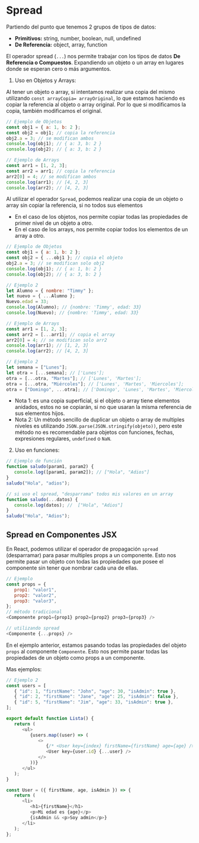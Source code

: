 # Spread

Partiendo del punto que tenemos 2 grupos de tipos de datos:

-  **Primitivos:** string, number, boolean, null, undefined
-  **De Referencia:** object, array, function

El operador spread (`...`) nos permite trabajar con los tipos de datos **De Referencia o Compuestos**. Expandiendo un objeto o un array en lugares donde se esperan cero o más argumentos.

1. Uso en Objetos y Arrays:

Al tener un objeto o array, si intentamos realizar una copia del mismo utilizando `const arrayCopia= arrayOriginal`, lo que estamos haciendo es copiar la referencia al objeto o array original. Por lo que si modificamos la copia, también modificamos el original.

```js
// Ejemplo de Objetos
const obj1 = { a: 1, b: 2 };
const obj2 = obj1; // copia la referencia
obj2.a = 3; // se modifican ambos
console.log(obj1); // { a: 3, b: 2 }
console.log(obj2); // { a: 3, b: 2 }

// Ejemplo de Arrays
const arr1 = [1, 2, 3];
const arr2 = arr1; // copia la referencia
arr2[0] = 4; // se modifican ambos
console.log(arr1); // [4, 2, 3]
console.log(arr2); // [4, 2, 3]
```

Al utilizar el operador `Spread`, podemos realizar una copia de un objeto o array sin copiar la referencia, si no todos sus elementos

-  En el caso de los objetos, nos permite copiar todas las propiedades de primer nivel de un objeto a otro.
-  En el caso de los arrays, nos permite copiar todos los elementos de un array a otro.

```js
// Ejemplo de Objetos
const obj1 = { a: 1, b: 2 };
const obj2 = { ...obj1 }; // copia el objeto
obj2.a = 3; // se modifican solo obj2
console.log(obj1); // { a: 1, b: 2 }
console.log(obj2); // { a: 3, b: 2 }

// Ejemplo 2
let Alumno = { nombre: "Timmy" };
let nuevo = { ...Alumno };
Nuevo.edad = 33;
console.log(Alumno); // {nombre: 'Timmy', edad: 33}
console.log(Nuevo); // {nombre: 'Timmy', edad: 33}

// Ejemplo de Arrays
const arr1 = [1, 2, 3];
const arr2 = [...arr1]; // copia el array
arr2[0] = 4; // se modifican solo arr2
console.log(arr1); // [1, 2, 3]
console.log(arr2); // [4, 2, 3]

// Ejemplo 2
let semana = ["Lunes"];
let otra = [...semana]; // ['Lunes'];
otra = [...otra, "Martes"]; // ['Lunes', 'Martes'];
otra = [...otra, "Miércoles"]; // ['Lunes', 'Martes', 'Miercoles'];
otra = ["Domingo", ...otra]; // ['Domingo', 'Lunes', 'Martes', 'Miercoles'];
```

-  Nota 1: es una copia superficial, si el objeto o array tiene elementos anidados, estos no se copiarán, si no que usaran la misma referencia de sus elementos hijos.
-  Nota 2: Un método sencillo de duplicar un objeto o array de multiples niveles es utilizando `JSON.parse(JSON.stringify(objeto))`, pero este método no es recomendable para objetos con funciones, fechas, expresiones regulares, `undefined` o `NaN`.

2. Uso en funciones:

```js
// Ejemplo de función
function saludo(param1, param2) {
   console.log([param1, param2]); // ["Hola", "Adios"]
}
saludo("Hola", "adios");

// si uso el spread, "desparrama" todos mis valores en un array
function saludo(...datos) {
   console.log(datos); //  ["Hola", "Adios"]
}
saludo("Hola", "Adios");
```

## Spread en Componentes JSX

En React, podemos utilizar el operador de propagación `spread` (desparramar) para pasar multiples props a un componente. Esto nos permite pasar un objeto con todas las propiedades que posee el componente sin tener que nombrar cada una de ellas.

```js
// Ejemplo
const props = {
   prop1: "valor1",
   prop2: "valor2",
   prop3: "valor3",
};
// método tradicional
<Componente prop1={prop1} prop2={prop2} prop3={prop3} />

// utilizando spread
<Componente {...props} />

```

En el ejemplo anterior, estamos pasando todas las propiedades del objeto `props` al componente `Componente`. Esto nos permite pasar todas las propiedades de un objeto como props a un componente.

Mas ejemplos:

```js
// Ejemplo 2
const users = [
   { "id": 1, "firstName": "John", "age": 30, "isAdmin": true },
   { "id": 2, "firstName": "Jane", "age": 25, "isAdmin": false },
   { "id": 5, "firstName": "Jim", "age": 33, "isAdmin": true },
];

export default function Lista() {
   return (
      <ul>
         {users.map((user) => (
            <>
               {/* <User key={index} firstName={firstName} age={age} /> */}
               <User key={user.id} {...user} />
            </>
         ))}
      </ul>
   );
}

const User = ({ firstName, age, isAdmin }) => {
   return (
      <li>
         <h1>{firstName}</h1>
         <p>Mi edad es {age}</p>
         {isAdmin && <p>Soy admin</p>}
      </li>
   );
};
```

